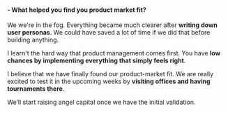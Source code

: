 #### - What helped you find you product market fit?

We we're in the fog. Everything became much clearer after <b>writing
down user personas</b>. We could have saved a lot of time
if we did that before building anything.

I learn't the hard way that product management comes first.
You have <b>low chances by implementing everything that simply feels right</b>.

I believe that we have finally found our product-market fit. We
are really excited to test it in the upcoming weeks by <b>visiting offices
and having tournaments there</b>.

We’ll start raising angel capital once we have the initial validation.
